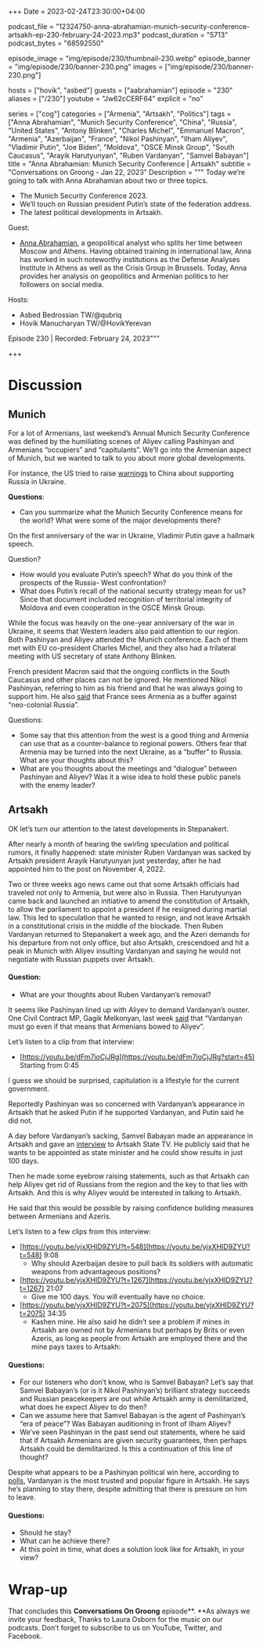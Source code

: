 +++
Date = 2023-02-24T23:30:00+04:00

podcast_file = "12324750-anna-abrahamian-munich-security-conference-artsakh-ep-230-february-24-2023.mp3"
podcast_duration = "5713"
podcast_bytes = "68592550"

episode_image = "img/episode/230/thumbnail-230.webp"
episode_banner = "img/episode/230/banner-230.png"
images = ["img/episode/230/banner-230.png"]

hosts = ["hovik", "asbed"]
guests = ["aabrahamian"]
episode = "230"
aliases = ["/230"]
youtube = "Jw62cCERF64"
explicit = "no"

series = ["cog"]
categories = ["Armenia", "Artsakh", "Politics"]
tags = ["Anna Abrahamian", "Munich Security Conference", "China", "Russia", "United States", "Antony Blinken", "Charles Michel", "Emmanuel Macron", "Armenia", "Azerbaijan", "France", "Nikol Pashinyan", "Ilham Aliyev", "Vladimir Putin", "Joe Biden", "Moldova", "OSCE Minsk Group", "South Caucasus", "Arayik Harutyunyan", "Ruben Vardanyan", "Samvel Babayan"]
title = "Anna Abrahamian: Munich Security Conference | Artsakh"
subtitle = "Conversations on Groong - Jan 22, 2023"
Description = """
Today we’re going to talk with Anna Abrahamian about two or three topics.

* The Munich Security Conference 2023.
* We’ll touch on Russian president Putin’s state of the federation address.
* The latest political developments in Artsakh.

Guest: 

* [Anna Abrahamian](/guest/aabrahamian), a geopolitical analyst who splits her time between Moscow and Athens. Having obtained training in international law, Anna has worked in such noteworthy institutions as the Defense Analyses Institute in Athens as well as the Crisis Group in Brussels. Today, Anna provides her analysis on geopolitics and Armenian politics to her followers on social media.

Hosts:

- Asbed Bedrossian TW/@qubriq
- Hovik Manucharyan TW/@HovikYerevan

Episode 230 | Recorded: February 24, 2023"""

+++

# Discussion

## Munich

For a lot of Armenians, last weekend’s Annual Munich Security Conference was defined by the humiliating scenes of Aliyev calling Pashinyan and Armenians “occupiers” and “capitulants”. We’ll go into the Armenian aspect of Munich, but we wanted to talk to you about more global developments.

For instance, the US tried to raise [warnings](https://edition.cnn.com/2023/02/18/politics/us-warns-allies-china-russia/index.html) to China about supporting Russia in Ukraine.  

**Questions**:

* Can you summarize what the Munich Security Conference means for the world? What were some of the major developments there?

On the first anniversary of the war in Ukraine, Vladimir Putin gave a hallmark speech.

Question? 

* How would you evaluate Putin’s speech? What do you think of the prospects of the Russia- West confrontation?
* What does Putin’s recall of the national security strategy mean for us? Since that document included recognition of territorial integrity of Moldova and even cooperation in the OSCE Minsk Group.

While the focus was heavily on the one-year anniversary of the war in Ukraine, it seems that Western leaders also paid attention to our region. Both Pashinyan and Aliyev attended the Munich conference. Each of them met with EU co-president Charles Michel, and they also had a trilateral meeting with US secretary of state Anthony Blinken. 

French president Macron said that the ongoing conflicts in the South Caucasus and other places can not be ignored. He mentioned Nikol Pashinyan, referring to him as his friend and that he was always going to support him. He also [said](https://asbarez.com/france-views-armenia-as-buffer-to-neo-colonial-russia/) that France sees Armenia as a buffer against “neo-colonial Russia”.

Questions:

* Some say that this attention from the west is a good thing and Armenia can use that as a counter-balance to regional powers. Others fear that Armenia may be turned into the next Ukraine, as a “buffer” to Russia. What are your thoughts about this?
* What are you thoughts about the meetings and “dialogue” between Pashinyan and Aliyev? Was it a wise idea to hold these public panels with the enemy leader?

## Artsakh

OK let’s turn our attention to the latest developments in Stepanakert.

After nearly a month of hearing the swirling speculation and political rumors, it finally happened:  state minister Ruben Vardanyan was sacked by Artsakh president Arayik Harutyunyan just yesterday, after he had appointed him to the post on November 4, 2022.

Two or three weeks ago news came out that some Artsakh officials had traveled not only to Armenia, but were also in Russia. Then Harutyunyan came back and launched an initiative to amend the constitution of Artsakh, to allow the parliament to appoint a president if he resigned during martial law. This led to speculation that he wanted to resign, and not leave Artsakh in a constitutional crisis in the middle of the blockade. Then Ruben Vardanyan returned to Stepanakert a week ago, and the Azeri demands for his departure from not only office, but also Artsakh, crescendoed and hit a peak in Munich with Aliyev insulting Vardanyan and saying he would not negotiate with Russian puppets over Artsakh.


#### Question:

* What are your thoughts about Ruben Vardanyan’s removal?

It seems like Pashinyan lined up with Aliyev to demand Vardanyan’s ouster. One Civil Contract MP, Gagik Melkonyan, last week [said](https://www.azatutyun.am/a/32281869.html) that “Vardanyan must go even if that means that Armenians bowed to Aliyev”. 

Let’s listen to a clip from that interview:

* [https://youtu.be/dFm7ioCjJRg](https://youtu.be/dFm7ioCjJRg?start=45) Starting from 0:45

I guess we should be surprised, capitulation is a lifestyle for the current government.

Reportedly Pashinyan was so concerned with Vardanyan’s appearance in Artsakh that he asked Putin if he supported Vardanyan, and Putin said he did not.

A day before Vardanyan’s sacking, Samvel Babayan made an appearance in Artsakh and gave an [interview](https://youtu.be/yjxXHID9ZYU) to Artsakh State TV. He publicly said that he wants to be appointed as state minister and he could show results in just 100 days.

Then he made some eyebrow raising statements, such as that Artsakh can help Aliyev get rid of Russians from the region and the key to that lies with Artsakh. And this is why Aliyev would be interested in talking to Artsakh.

He said that this would be possible by raising confidence building measures between Armenians and Azeris. 

Let’s listen to a few clips from this interview:

* [https://youtu.be/yjxXHID9ZYU?t=548](https://youtu.be/yjxXHID9ZYU?t=548) 9:08
    * Why should Azerbaijan desire to pull back its soldiers with automatic weapons from advantageous positions?
* [https://youtu.be/yjxXHID9ZYU?t=1267](https://youtu.be/yjxXHID9ZYU?t=1267) 21:07
    * Give me 100 days. You will eventually have no choice.
* [https://youtu.be/yjxXHID9ZYU?t=2075](https://youtu.be/yjxXHID9ZYU?t=2075)  34:35
    * Kashen mine. He also said he didn’t see a problem if mines in Artsakh are owned not by Armenians but perhaps by Brits or even Azeris, as long as people from Artsakh are employed there and the mine pays taxes to Artsakh:

#### Questions:

* For our listeners who don’t know, who is Samvel Babayan? Let’s say that Samvel Babayan’s (or is it Nikol Pashinyan’s) brilliant strategy succeeds and Russian peacekeepers are out while Artsakh army is demilitarized, what does he expect Aliyev to do then?
* Can we assume here that Samvel Babayan is the agent of Pashinyan’s “era of peace”? Was Babayan auditioning in front of Ilham Aliyev?
* We’ve seen Pashinyan in the past send out statements, where he said that if Artsakh Armenians are given security guarantees, then perhaps Artsakh could be demilitarized. Is this a continuation of this line of thought?

Despite what appears to be a Pashinyan political win here, according to [polls](https://news.am/arm/news/745077.html), Vardanyan is the most trusted and popular figure in Artsakh. He says he’s planning to stay there, despite admitting that there is pressure on him to leave.

#### Questions:

* Should he stay?
* What can he achieve there?
* At this point in time, what does a solution look like for Artsakh, in your view?

# Wrap-up

That concludes this **Conversations On Groong** episode**. **As always we invite your feedback, Thanks to Laura Osborn for the music on our podcasts. Don’t forget to subscribe to us on YouTube, Twitter, and Facebook.
